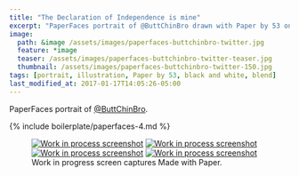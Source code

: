 ```yaml
---
title: "The Declaration of Independence is mine"
excerpt: "PaperFaces portrait of @ButtChinBro drawn with Paper by 53 on an iPad."
image: 
  path: &image /assets/images/paperfaces-buttchinbro-twitter.jpg 
  feature: *image
  teaser: /assets/images/paperfaces-buttchinbro-twitter-teaser.jpg
  thumbnail: /assets/images/paperfaces-buttchinbro-twitter-150.jpg
tags: [portrait, illustration, Paper by 53, black and white, blend]
last_modified_at: 2017-01-17T14:05:26-05:00
---
```


PaperFaces portrait of [@ButtChinBro](http://twitter.com/ButtChinBro).

{% include boilerplate/paperfaces-4.md %}

<figure class="third">
	<a href="/assets/images/paperfaces-buttchinbro-process-1-lg.jpg"><img src="/assets/images/paperfaces-buttchinbro-process-1-600.jpg" alt="Work in process screenshot"></a>
	<a href="/assets/images/paperfaces-buttchinbro-process-2-lg.jpg"><img src="/assets/images/paperfaces-buttchinbro-process-2-600.jpg" alt="Work in process screenshot"></a>
	<a href="/assets/images/paperfaces-buttchinbro-process-3-lg.jpg"><img src="/assets/images/paperfaces-buttchinbro-process-3-600.jpg" alt="Work in process screenshot"></a>
	<a href="/assets/images/paperfaces-buttchinbro-process-4-lg.jpg"><img src="/assets/images/paperfaces-buttchinbro-process-4-600.jpg" alt="Work in process screenshot"></a>
	<figcaption>Work in progress screen captures Made with Paper.</figcaption>
</figure>
